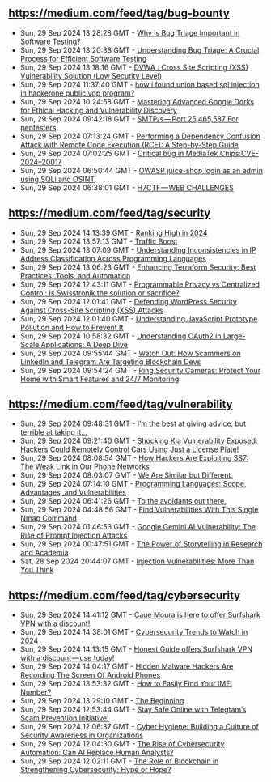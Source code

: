 ## https://medium.com/feed/tag/bug-bounty
- Sun, 29 Sep 2024 13:28:28 GMT - [Why is Bug Triage Important in Software Testing?](https://freedium.cfd/https://medium.com/p/678decfb727f)
- Sun, 29 Sep 2024 13:20:38 GMT - [Understanding Bug Triage: A Crucial Process for Efficient Software Testing](https://freedium.cfd/https://medium.com/p/790b9b353177)
- Sun, 29 Sep 2024 13:18:16 GMT - [DVWA : Cross Site Scripting (XSS) Vulnerability Solution (Low Security Level)](https://freedium.cfd/https://medium.com/p/452396997b5a)
- Sun, 29 Sep 2024 11:37:40 GMT - [how i found union based sql injection in hackerone public vdp program?](https://freedium.cfd/https://medium.com/p/7c76d61f6c77)
- Sun, 29 Sep 2024 10:24:58 GMT - [Mastering Advanced Google Dorks for Ethical Hacking and Vulnerability Discovery](https://freedium.cfd/https://medium.com/p/6d9e3dde0433)
- Sun, 29 Sep 2024 09:42:18 GMT - [SMTP/s — Port 25,465,587 For pentesters](https://freedium.cfd/https://medium.com/p/3e5706e081e9)
- Sun, 29 Sep 2024 07:13:24 GMT - [Performing a Dependency Confusion Attack with Remote Code Execution (RCE): A Step-by-Step Guide](https://freedium.cfd/https://medium.com/p/8d6055aa53e4)
- Sun, 29 Sep 2024 07:02:25 GMT - [Critical bug in MediaTek Chips:CVE-2024–20017](https://freedium.cfd/https://medium.com/p/6e955ad56923)
- Sun, 29 Sep 2024 06:50:44 GMT - [OWASP juice-shop login as an admin using SQLi and OSINT](https://freedium.cfd/https://medium.com/p/90c4abc4322b)
- Sun, 29 Sep 2024 06:38:01 GMT - [H7CTF — WEB CHALLENGES](https://freedium.cfd/https://medium.com/p/db1883775dfd)

## https://medium.com/feed/tag/security
- Sun, 29 Sep 2024 14:13:39 GMT - [Ranking High in 2024](https://freedium.cfd/https://medium.com/p/02f57dfc628a)
- Sun, 29 Sep 2024 13:57:13 GMT - [Traffic Boost](https://freedium.cfd/https://medium.com/p/e8bac57c8c28)
- Sun, 29 Sep 2024 13:07:09 GMT - [Understanding Inconsistencies in IP Address Classification Across Programming Languages](https://freedium.cfd/https://medium.com/p/19b2645b10a9)
- Sun, 29 Sep 2024 13:06:23 GMT - [Enhancing Terraform Security: Best Practices, Tools, and Automation](https://freedium.cfd/https://medium.com/p/ed950cac1754)
- Sun, 29 Sep 2024 12:43:11 GMT - [Programmable Privacy vs Centralized Control: Is Swisstronik the solution or sacrifice?](https://freedium.cfd/https://medium.com/p/0815cf239d74)
- Sun, 29 Sep 2024 12:01:41 GMT - [Defending WordPress Security Against Cross-Site Scripting (XSS) Attacks](https://freedium.cfd/https://medium.com/p/0b488d2d1a5f)
- Sun, 29 Sep 2024 12:01:40 GMT - [Understanding JavaScript Prototype Pollution and How to Prevent It](https://freedium.cfd/https://medium.com/p/363c5adc6768)
- Sun, 29 Sep 2024 10:58:32 GMT - [Understanding OAuth2 in Large-Scale Applications: A Deep Dive](https://freedium.cfd/https://medium.com/p/467a3a783fa4)
- Sun, 29 Sep 2024 09:55:44 GMT - [Watch Out: How Scammers on LinkedIn and Telegram Are Targeting Blockchain Devs](https://freedium.cfd/https://medium.com/p/1af431cb9217)
- Sun, 29 Sep 2024 09:54:24 GMT - [Ring Security Cameras: Protect Your Home with Smart Features and 24/7 Monitoring](https://freedium.cfd/https://medium.com/p/083d9d96b166)

## https://medium.com/feed/tag/vulnerability
- Sun, 29 Sep 2024 09:48:31 GMT - [I’m the best at giving advice, but terrible at taking it…](https://freedium.cfd/https://medium.com/p/c6aa34799ce0)
- Sun, 29 Sep 2024 09:21:40 GMT - [Shocking Kia Vulnerability Exposed: Hackers Could Remotely Control Cars Using Just a License Plate!](https://freedium.cfd/https://medium.com/p/da94db91df30)
- Sun, 29 Sep 2024 08:08:54 GMT - [How Hackers Are Exploiting SS7: The Weak Link in Our Phone Networks](https://freedium.cfd/https://medium.com/p/f37e063b6493)
- Sun, 29 Sep 2024 08:03:07 GMT - [We Are Similar but Different.](https://freedium.cfd/https://medium.com/p/9a1b1282d5c7)
- Sun, 29 Sep 2024 07:14:10 GMT - [Programming Languages: Scope, Advantages, and Vulnerabilities](https://freedium.cfd/https://medium.com/p/efefd580d85a)
- Sun, 29 Sep 2024 06:41:26 GMT - [To the avoidants out there.](https://freedium.cfd/https://medium.com/p/5ed96363241b)
- Sun, 29 Sep 2024 04:48:56 GMT - [Find Vulnerabilities With This Single Nmap Command](https://freedium.cfd/https://medium.com/p/a4476c16c82c)
- Sun, 29 Sep 2024 01:46:53 GMT - [Google Gemini AI Vulnerability: The Rise of Prompt Injection Attacks](https://freedium.cfd/https://medium.com/p/8d2c48a65210)
- Sun, 29 Sep 2024 00:47:51 GMT - [The Power of Storytelling in Research and Academia](https://freedium.cfd/https://medium.com/p/3885f393b869)
- Sat, 28 Sep 2024 20:44:07 GMT - [Injection Vulnerabilities: More Than You Think](https://freedium.cfd/https://medium.com/p/e926332d4907)

## https://medium.com/feed/tag/cybersecurity
- Sun, 29 Sep 2024 14:41:12 GMT - [Caue Moura is here to offer Surfshark VPN with a discount!](https://freedium.cfd/https://medium.com/p/ff63999f0024)
- Sun, 29 Sep 2024 14:38:01 GMT - [Cybersecurity Trends to Watch in 2024](https://freedium.cfd/https://medium.com/p/24973dce45a2)
- Sun, 29 Sep 2024 14:13:15 GMT - [Honest Guide offers Surfshark VPN with a discount — use today!](https://freedium.cfd/https://medium.com/p/61679f5dbb38)
- Sun, 29 Sep 2024 14:04:17 GMT - [Hidden Malware Hackers Are Recording The Screen Of Android Phones](https://freedium.cfd/https://medium.com/p/8826f43464da)
- Sun, 29 Sep 2024 13:53:32 GMT - [How to Easily Find Your IMEI Number?](https://freedium.cfd/https://medium.com/p/0bdb4c38d941)
- Sun, 29 Sep 2024 13:29:10 GMT - [The Beginning](https://freedium.cfd/https://medium.com/p/5ffcf63f94ca)
- Sun, 29 Sep 2024 12:53:44 GMT - [Stay Safe Online with Telegtam’s Scam Prevention Initiative!](https://freedium.cfd/https://medium.com/p/e2229e4bdb2d)
- Sun, 29 Sep 2024 12:06:37 GMT - [Cyber Hygiene: Building a Culture of Security Awareness in Organizations](https://freedium.cfd/https://medium.com/p/f0b06868f1fe)
- Sun, 29 Sep 2024 12:04:30 GMT - [The Rise of Cybersecurity Automation: Can AI Replace Human Analysts?](https://freedium.cfd/https://medium.com/p/3852a93ae3ca)
- Sun, 29 Sep 2024 12:02:11 GMT - [The Role of Blockchain in Strengthening Cybersecurity: Hype or Hope?](https://freedium.cfd/https://medium.com/p/42e592c8dd69)

